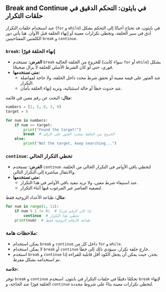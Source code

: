 ## Break and Continue في بايثون: التحكم الدقيق في حلقات التكرار

عند استخدام حلقات التكرار (`for` و `while`) في بايثون، قد تحتاج أحيانًا إلى التحكم بشكل أدق في سير الحلقة، وتخطي تكرارات معينة أو إنهاء الحلقة قبل الأوان. هنا يأتي دور الكلمتين المفتاحيتين `break` و `continue`.

### `break`: إنهاء الحلقة فورًا

- **الغرض:** تستخدم `break` للخروج من الحلقة الحالية (سواء كانت `for` أو `while`) بشكل فوري، حتى لو كان الشرط الأصلي للحلقة لا يزال صحيحًا.
- **متى تستخدمها:**
    - عند العثور على قيمة معينة أو تحقق شرط محدد داخل الحلقة، ولا حاجة لمواصلة التكرار.
    - عند حدوث خطأ أو حالة استثنائية، وتريد إنهاء الحلقة بأمان.

**مثال:** البحث عن رقم معين في قائمة:

```python
numbers = [1, 5, 8, 3, 9]
target = 8

for num in numbers:
    if num == target:
        print("Found the target!")
        break  # الخروج من الحلقة بمجرد العثور على الرقم
    else:
        print("Not the target, keep searching...")
```

### `continue`: تخطي التكرار الحالي

- **الغرض:** تستخدم `continue` لتخطي باقي الأوامر في التكرار الحالي من الحلقة، والانتقال مباشرة إلى التكرار التالي.
- **متى تستخدمها:**
    - عند استيفاء شرط معين، ولا تريد تنفيذ باقي الأوامر في هذا التكرار.
    - لتصفية العناصر غير المرغوب فيها أثناء التكرار.

**مثال:** طباعة الأعداد الزوجية فقط:

```python
for num in range(1, 11):
    if num % 2 != 0:  # إذا كان الرقم فرديًا
        continue  # تخطي هذا التكرار
    print(num)  # طباعة الأرقام الزوجية فقط
```

### ملاحظات هامة:

- يمكن استخدام `break` و `continue` داخل كل من `for` و `while`.
- لا يمكن استخدام `break` أو `continue` خارج حلقة تكرار، سيؤدي ذلك إلى خطأ.
- استخدم `break` و `continue` بحذر، حيث يمكن أن يجعل الكود أقل قابلية للقراءة إذا تم استخدامه بشكل مفرط.

**خلاصة:**

توفر `break` و `continue` تحكمًا دقيقًا في حلقات التكرار في بايثون. استخدم `break` لإنهاء الحلقة فورًا عند الحاجة، و `continue` لتخطي تكرارات معينة بناءً على شروط محددة.

